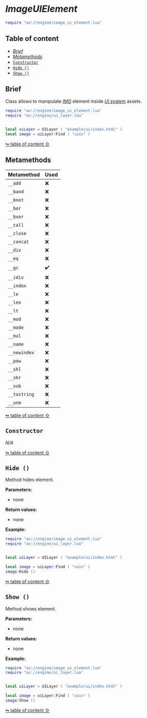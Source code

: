 # _ImageUIElement_

```lua
require "av://engine/image_ui_element.lua"
```


## <a id="table-of-content">Table of content</a>

- [_Brief_](#brief)
- [_Metamethods_](#metamethods)
- [`Constructor`](#constructor)
- [`Hide ()`](#method-hide)
- [`Show ()`](#method-show)

## <a id="brief">Brief</a>

Class allows to manipulate [_IMG_](https://developer.mozilla.org/en-US/docs/Web/HTML/Element/img) element inside [_UI_ system](ui-system.md) assets.

```lua
require "av://engine/image_ui_element.lua"
require "av://engine/ui_layer.lua"


local uiLayer = UILayer ( "example/ui/index.html" )
local image = uiLayer:Find ( "coin" )
```

[↬ table of content ⇧](#table-of-content)

## <a id="metamethods">Metamethods</a>

Metamethod | Used
--- | ---
`__add` | ❌
`__band` | ❌
`__bnot` | ❌
`__bor` | ❌
`__bxor` | ❌
`__call` | ❌
`__close` | ❌
`__concat` | ❌
`__div` | ❌
`__eq` | ❌
`__gc` | ✔️
`__idiv` | ❌
`__index` | ❌
`__le` | ❌
`__len` | ❌
`__lt` | ❌
`__mod` | ❌
`__mode` | ❌
`__mul` | ❌
`__name` | ❌
`__newindex` | ❌
`__pow` | ❌
`__shl` | ❌
`__shr` | ❌
`__sub` | ❌
`__tostring` | ❌
`__unm` | ❌

[↬ table of content ⇧](#table-of-content)

## <a id="constructor">`Constructor`</a>

_N/A_

[↬ table of content ⇧](#table-of-content)

## <a id="method-hide">`Hide ()`</a>

Method hides element.

**Parameters:**

- none

**Return values:**

- none

**Example:**

```lua
require "av://engine/image_ui_element.lua"
require "av://engine/ui_layer.lua"


local uiLayer = UILayer ( "example/ui/index.html" )

local image = uiLayer:Find ( "coin" )
image:Hide ()
```

[↬ table of content ⇧](#table-of-content)

## <a id="method-show">`Show ()`</a>

Method shows element.

**Parameters:**

- none

**Return values:**

- none

**Example:**

```lua
require "av://engine/image_ui_element.lua"
require "av://engine/ui_layer.lua"


local uiLayer = UILayer ( "example/ui/index.html" )

local image = uiLayer:Find ( "coin" )
image:Show ()
```

[↬ table of content ⇧](#table-of-content)

